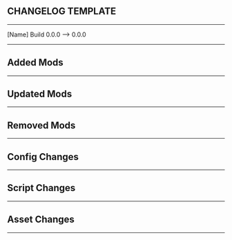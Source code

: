 ## CHANGELOG TEMPLATE
---

[Name] Build 0.0.0 --> 0.0.0

---
## Added Mods

---

## Updated Mods

---

## Removed Mods

---

## Config Changes

---

## Script Changes

---

## Asset Changes

---